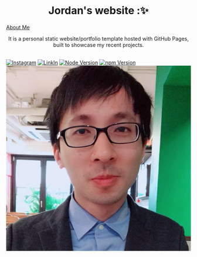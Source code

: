 <br />
<p align="center">
  <h1 align="center">Jordan's website :✨</h1>
   <a href="https://j40pl7llyccl.github.io/home">About Me</a>
  <p align="center">
    It is a personal static website/portfolio template hosted with GitHub Pages, built to showcase my recent projects.
    <br />
    <br />
  </p>
</p>

[![Instagram](https://img.shields.io/badge/Instagram-JordanLiu-red)](https://www.instagram.com/j40pl7lly/)
[![LinkIn](https://img.shields.io/badge/LinkIn-JordanLiu-blue)](https://www.linkedin.com/in/hsinkuo-liu-51b889273/)
[![Node Version](https://img.shields.io/static/v1?label=Node&message=v18.13.0&color=green)](https://nodejs.org)
[![npm Version](https://img.shields.io/static/v1?label=npm&message=9.8.0)](https://nodejs.org)
[![Site preview](/public/liu.jpg)](https://j40pl7lly.github.io/home)
